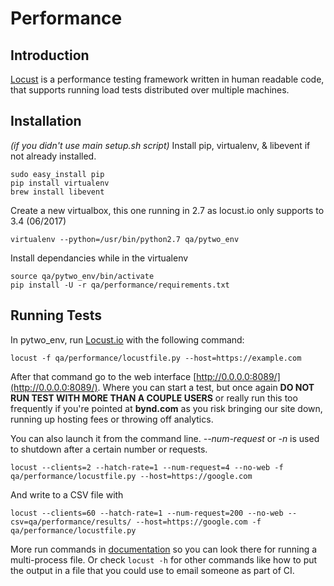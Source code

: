 # Performance

## Introduction
[Locust](http://locust.io/) is a performance testing framework written in human readable code, that supports running load tests distributed over multiple machines.

## Installation
*(if you didn't use main setup.sh script)*
Install pip, virtualenv, & libevent if not already installed.
```
sudo easy_install pip
pip install virtualenv
brew install libevent
```
Create a new virtualbox, this one running in 2.7 as locust.io only supports to 3.4 (06/2017)
```
virtualenv --python=/usr/bin/python2.7 qa/pytwo_env
```
Install dependancies while in the virtualenv
```
source qa/pytwo_env/bin/activate
pip install -U -r qa/performance/requirements.txt
```

## Running Tests
In pytwo_env, run [Locust.io](http://docs.locust.io/en/latest/quickstart.html) with the following command:
```
locust -f qa/performance/locustfile.py --host=https://example.com
```
After that command go to the web interface [http://0.0.0.0:8089/](http://0.0.0.0:8089/). Where you can start a test, but once again **DO NOT RUN TEST WITH MORE THAN A COUPLE USERS** or really run this too frequently if you're pointed at **bynd.com** as you risk bringing our site down, running up hosting fees or throwing off analytics.

You can also launch it from the command line. *--num-request* or *-n* is used to shutdown after a certain number or requests.
```
locust --clients=2 --hatch-rate=1 --num-request=4 --no-web -f qa/performance/locustfile.py --host=https://google.com
```
And write to a CSV file with
```
locust --clients=60 --hatch-rate=1 --num-request=200 --no-web --csv=qa/performance/results/ --host=https://google.com -f qa/performance/locustfile.py
```

More run commands in  [documentation](http://docs.locust.io/en/latest/quickstart.html#start-locust) so you can look there for running a multi-process file. Or check `locust -h` for other commands like how to put the output in a file that you could use to email someone as part of CI.
